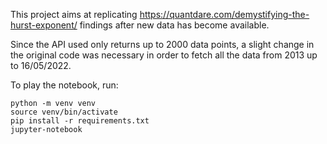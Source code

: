 This project aims at replicating https://quantdare.com/demystifying-the-hurst-exponent/ findings after new data has become available. 

Since the API used only returns up to 2000 data points, a slight change in the original code was necessary in order to fetch all the data from 2013 up to 16/05/2022.

To play the notebook, run:
```
python -m venv venv
source venv/bin/activate
pip install -r requirements.txt
jupyter-notebook
```


